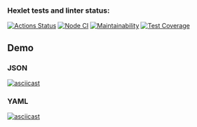 ### Hexlet tests and linter status:
[![Actions Status](https://github.com/anorone/frontend-project-lvl2/workflows/hexlet-check/badge.svg)](https://github.com/anorone/frontend-project-lvl2/actions)
[![Node CI](https://github.com/anorone/frontend-project-lvl2/actions/workflows/node-ci.yml/badge.svg)](https://github.com/anorone/frontend-project-lvl2/actions/workflows/node-ci.yml)
[![Maintainability](https://api.codeclimate.com/v1/badges/06e2fe615b7d98f7aff1/maintainability)](https://codeclimate.com/github/anorone/frontend-project-lvl2/maintainability)
[![Test Coverage](https://api.codeclimate.com/v1/badges/06e2fe615b7d98f7aff1/test_coverage)](https://codeclimate.com/github/anorone/frontend-project-lvl2/test_coverage)

## Demo
### JSON
[![asciicast](https://asciinema.org/a/512567.svg)](https://asciinema.org/a/512567)

### YAML
[![asciicast](https://asciinema.org/a/515427.svg)](https://asciinema.org/a/515427)
